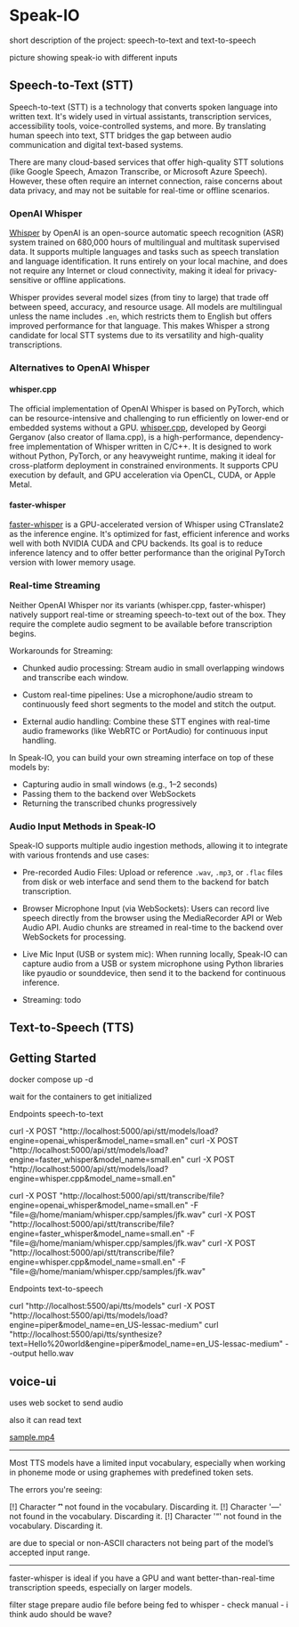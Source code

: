 
# Speak-IO

short description of the project: speech-to-text and text-to-speech

picture showing speak-io with different inputs


## Speech-to-Text (STT)

Speech-to-text (STT) is a technology that converts spoken language into written text. It's widely used in virtual assistants, transcription services, accessibility tools, voice-controlled systems, and more. By translating human speech into text, STT bridges the gap between audio communication and digital text-based systems.

There are many cloud-based services that offer high-quality STT solutions (like Google Speech, Amazon Transcribe, or Microsoft Azure Speech). However, these often require an internet connection, raise concerns about data privacy, and may not be suitable for real-time or offline scenarios.

### OpenAI Whisper

[Whisper](https://github.com/openai/whisper) by OpenAI is an open-source automatic speech recognition (ASR) system trained on 680,000 hours of multilingual and multitask supervised data. It supports multiple languages and tasks such as speech translation and language identification. It runs entirely on your local machine, and does not require any Internet or cloud connectivity, making it ideal for privacy-sensitive or offline applications.

Whisper provides several model sizes (from tiny to large) that trade off between speed, accuracy, and resource usage. All models are multilingual unless the name includes `.en`, which restricts them to English but offers improved performance for that language. This makes Whisper a strong candidate for local STT systems due to its versatility and high-quality transcriptions.

### Alternatives to OpenAI Whisper

#### whisper.cpp

The official implementation of OpenAI Whisper is based on PyTorch, which can be resource-intensive and challenging to run efficiently on lower-end or embedded systems without a GPU. [whisper.cpp](https://github.com/ggml-org/whisper.cpp), developed by Georgi Gerganov (also creator of llama.cpp), is a high-performance, dependency-free implementation of Whisper written in C/C++. It is designed to work without Python, PyTorch, or any heavyweight runtime, making it ideal for cross-platform deployment in constrained environments. It supports CPU execution by default, and GPU acceleration via OpenCL, CUDA, or Apple Metal.

#### faster-whisper

[faster-whisper](https://github.com/SYSTRAN/faster-whisper) is a GPU-accelerated version of Whisper using CTranslate2 as the inference engine. It's optimized for fast, efficient inference and works well with both NVIDIA CUDA and CPU backends. Its goal is to reduce inference latency and to offer better performance than the original PyTorch version with lower memory usage.

### Real-time Streaming


Neither OpenAI Whisper nor its variants (whisper.cpp, faster-whisper) natively support real-time or streaming speech-to-text out of the box. They require the complete audio segment to be available before transcription begins.

Workarounds for Streaming:

- Chunked audio processing: Stream audio in small overlapping windows and transcribe each window.

- Custom real-time pipelines: Use a microphone/audio stream to continuously feed short segments to the model and stitch the output.

- External audio handling: Combine these STT engines with real-time audio frameworks (like WebRTC or PortAudio) for continuous input handling.


In Speak-IO, you can build your own streaming interface on top of these models by:

- Capturing audio in small windows (e.g., 1–2 seconds)
- Passing them to the backend over WebSockets
- Returning the transcribed chunks progressively



### Audio Input Methods in Speak-IO

Speak-IO supports multiple audio ingestion methods, allowing it to integrate with various frontends and use cases:

- Pre-recorded Audio Files: Upload or reference `.wav`, `.mp3`, or `.flac` files from disk or web interface and send them to the backend for batch transcription.

- Browser Microphone Input (via WebSockets): Users can record live speech directly from the browser using the MediaRecorder API or Web Audio API. Audio chunks are streamed in real-time to the backend over WebSockets for processing.

- Live Mic Input (USB or system mic): When running locally, Speak-IO can capture audio from a USB or system microphone using Python libraries like pyaudio or sounddevice, then send it to the backend for continuous inference.

- Streaming: todo


## Text-to-Speech (TTS)



## Getting Started

docker compose up -d

wait for the containers to get initialized


Endpoints speech-to-text


curl -X POST "http://localhost:5000/api/stt/models/load?engine=openai_whisper&model_name=small.en"
curl -X POST "http://localhost:5000/api/stt/models/load?engine=faster_whisper&model_name=small.en"
curl -X POST "http://localhost:5000/api/stt/models/load?engine=whisper.cpp&model_name=small.en"


curl -X POST "http://localhost:5000/api/stt/transcribe/file?engine=openai_whisper&model_name=small.en" -F "file=@/home/maniam/whisper.cpp/samples/jfk.wav"
curl -X POST "http://localhost:5000/api/stt/transcribe/file?engine=faster_whisper&model_name=small.en" -F "file=@/home/maniam/whisper.cpp/samples/jfk.wav"
curl -X POST "http://localhost:5000/api/stt/transcribe/file?engine=whisper.cpp&model_name=small.en" -F "file=@/home/maniam/whisper.cpp/samples/jfk.wav"


Endpoints text-to-speech

curl "http://localhost:5500/api/tts/models"
curl -X POST "http://localhost:5500/api/tts/models/load?engine=piper&model_name=en_US-lessac-medium"
curl "http://localhost:5500/api/tts/synthesize?text=Hello%20world&engine=piper&model_name=en_US-lessac-medium" --output hello.wav


## voice-ui

uses web socket to send audio

also it can read text


[sample.mp4](https://github.com/ManiAm/SpeakIO/raw/master/preview/tik-tok.mp4)


-------------

Most TTS models have a limited input vocabulary, especially when working in phoneme mode or using graphemes with predefined token sets.

The errors you're seeing:

[!] Character '͡' not found in the vocabulary. Discarding it.
[!] Character '—' not found in the vocabulary. Discarding it.
[!] Character '“' not found in the vocabulary. Discarding it.

are due to special or non-ASCII characters not being part of the model’s accepted input range.



------------

faster-whisper is ideal if you have a GPU and want better-than-real-time transcription speeds, especially on larger models.

filter stage prepare audio file before being fed to whisper - check manual - i think audo should be wave?


